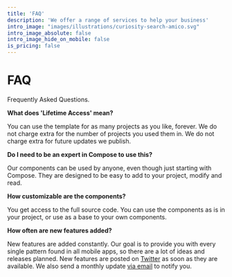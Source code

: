 ```yaml
---
title: 'FAQ'
description: 'We offer a range of services to help your business'
intro_image: "images/illustrations/curiosity-search-amico.svg"
intro_image_absolute: false
intro_image_hide_on_mobile: false
is_pricing: false
---
```


# FAQ

Frequently Asked Questions.

**What does 'Lifetime Access' mean?**

You can use the template for as many projects as you like, forever. We do not charge extra for the number of projects you used them in. We do not charge extra for future updates we publish.

**Do I need to be an expert in Compose to use this?**

Our components can be used by anyone, even though just starting with Compose. They are designed to be easy to add to your project, modify and read.

**How customizable are the components?**

You get access to the full source code. You can use the components as is in your project, or use as a base to your own components.

**How often are new features added?**

New features are added constantly. Our goal is to provide you with every single pattern found in all mobile apps, so there are a lot of ideas and releases planned. New features are posted on [Twitter](https://twitter.com/mpkickstarter) as soon as they are available. We also send a monthly update [via email](https://multiplatformkickstarter.substack.com/) to notify you.

